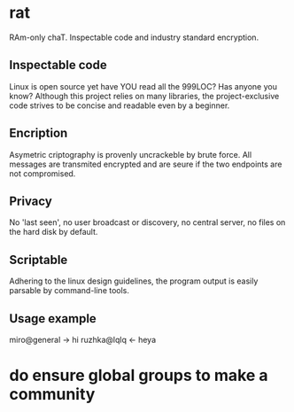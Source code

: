 # rat
RAm-only chaT. Inspectable code and industry standard encryption.

Inspectable code
---
Linux is open source yet have YOU read all the 999LOC?
Has anyone you know?
Although this project relies on many libraries, the project-exclusive code strives to be concise and readable even by a beginner.

Encription
---
Asymetric criptography is provenly uncrackeble by brute force.
All messages are transmited encrypted and are seure if the two endpoints are not compromised.

Privacy
---
No 'last seen', no user broadcast or discovery, no central server, no files on the hard disk by default.

Scriptable
---
Adhering to the linux design guidelines, the program output is easily parsable by command-line tools.


Usage example
---
miro@general -> hi
ruzhka@lqlq <- heya 

# do ensure global groups to make a community
